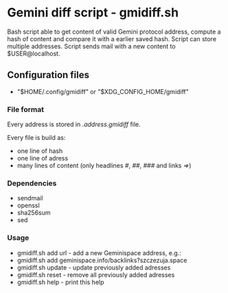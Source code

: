 # Gemini diff script - gmidiff.sh

Bash script able to get content of valid Gemini protocol address, compute a hash of content and compare it with a earlier saved hash. Script can store multiple addresses. Script sends mail with a new content to $USER@localhost.

## Configuration files

* "$HOME/.config/gmidiff" or "$XDG_CONFIG_HOME/gmidiff"

### File format

Every address is stored in _.address.gmidiff_ file.

Every file is build as:
* one line of hash
* one line of adress
* many lines of content (only headlines _#_, _##_, _###_ and links _=>_)

### Dependencies

* sendmail
* openssl
* sha256sum
* sed 

### Usage

* gmidiff.sh add url - add a new Geminispace address, e.g.:
* gmidiff.sh add geminispace.info/backlinks?szczezuja.space
* gmidiff.sh update - update previously added adresses
* gmidiff.sh reset - remove all previously added adresses
* gmidiff.sh help - print this help
